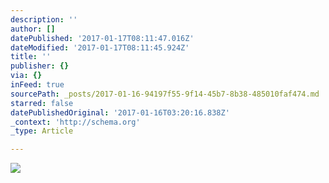 ```yaml
---
description: ''
author: []
datePublished: '2017-01-17T08:11:47.016Z'
dateModified: '2017-01-17T08:11:45.924Z'
title: ''
publisher: {}
via: {}
inFeed: true
sourcePath: _posts/2017-01-16-94197f55-9f14-45b7-8b38-485010faf474.md
starred: false
datePublishedOriginal: '2017-01-16T03:20:16.838Z'
_context: 'http://schema.org'
_type: Article

---
```

![](https://the-grid-user-content.s3-us-west-2.amazonaws.com/e8dcef22-77bf-4a68-b192-2af97e7cd2fc.jpg)
